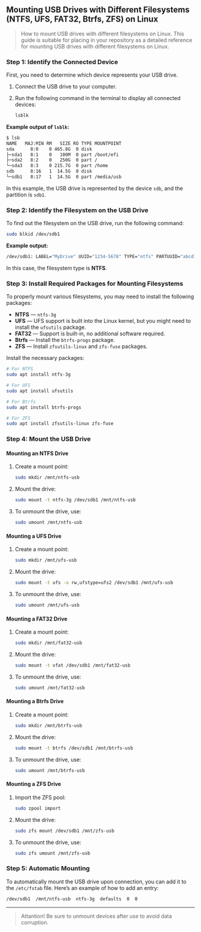 ## **Mounting USB Drives with Different Filesystems (NTFS, UFS, FAT32, Btrfs, ZFS) on Linux**


> How to mount USB drives with different filesystems on Linux.
> This guide is suitable for placing in your repository as a detailed reference for mounting USB drives with different filesystems on Linux.


### Step 1: Identify the Connected Device

First, you need to determine which device represents your USB drive.

1. Connect the USB drive to your computer.
2. Run the following command in the terminal to display all connected devices:

   ```bash
   lsblk
   ```

**Example output of `lsblk`:**

```bash
$ lsb
NAME   MAJ:MIN RM   SIZE RO TYPE MOUNTPOINT
sda      8:0    0 465.8G  0 disk 
├─sda1   8:1    0   100M  0 part /boot/efi
├─sda2   8:2    0   250G  0 part /
└─sda3   8:3    0 215.7G  0 part /home
sdb      8:16   1  14.5G  0 disk 
└─sdb1   8:17   1  14.5G  0 part /media/usb
```

In this example, the USB drive is represented by the device `sdb`, and the partition is `sdb1`.

### Step 2: Identify the Filesystem on the USB Drive

To find out the filesystem on the USB drive, run the following command:

```bash
sudo blkid /dev/sdb1
```

**Example output:**

```bash
/dev/sdb1: LABEL="MyDrive" UUID="1234-5678" TYPE="ntfs" PARTUUID="abcd1234"
```

In this case, the filesystem type is **NTFS**.

### Step 3: Install Required Packages for Mounting Filesystems

To properly mount various filesystems, you may need to install the following packages:

- **NTFS** — `ntfs-3g`
- **UFS** — UFS support is built into the Linux kernel, but you might need to install the `ufsutils` package.
- **FAT32** — Support is built-in, no additional software required.
- **Btrfs** — Install the `btrfs-progs` package.
- **ZFS** — Install `zfsutils-linux` and `zfs-fuse` packages.

Install the necessary packages:

```bash
# For NTFS
sudo apt install ntfs-3g

# For UFS
sudo apt install ufsutils

# For Btrfs
sudo apt install btrfs-progs

# For ZFS
sudo apt install zfsutils-linux zfs-fuse
```

### Step 4: Mount the USB Drive

#### **Mounting an NTFS Drive**

1. Create a mount point:

   ```bash
   sudo mkdir /mnt/ntfs-usb
   ```

2. Mount the drive:

   ```bash
   sudo mount -t ntfs-3g /dev/sdb1 /mnt/ntfs-usb
   ```

3. To unmount the drive, use:

   ```bash
   sudo umount /mnt/ntfs-usb
   ```

#### **Mounting a UFS Drive**

1. Create a mount point:

   ```bash
   sudo mkdir /mnt/ufs-usb
   ```

2. Mount the drive:

   ```bash
   sudo mount -t ufs -o rw,ufstype=ufs2 /dev/sdb1 /mnt/ufs-usb
   ```

3. To unmount the drive, use:

   ```bash
   sudo umount /mnt/ufs-usb
   ```

#### **Mounting a FAT32 Drive**

1. Create a mount point:

   ```bash
   sudo mkdir /mnt/fat32-usb
   ```

2. Mount the drive:

   ```bash
   sudo mount -t vfat /dev/sdb1 /mnt/fat32-usb
   ```

3. To unmount the drive, use:

   ```bash
   sudo umount /mnt/fat32-usb
   ```

#### **Mounting a Btrfs Drive**

1. Create a mount point:

   ```bash
   sudo mkdir /mnt/btrfs-usb
   ```

2. Mount the drive:

   ```bash
   sudo mount -t btrfs /dev/sdb1 /mnt/btrfs-usb
   ```

3. To unmount the drive, use:

   ```bash
   sudo umount /mnt/btrfs-usb
   ```

#### **Mounting a ZFS Drive**

1. Import the ZFS pool:

   ```bash
   sudo zpool import
   ```

2. Mount the drive:

   ```bash
   sudo zfs mount /dev/sdb1 /mnt/zfs-usb
   ```

3. To unmount the drive, use:

   ```bash
   sudo zfs umount /mnt/zfs-usb
   ```

### Step 5: Automatic Mounting

To automatically mount the USB drive upon connection, you can add it to the `/etc/fstab` file. Here’s an example of how to add an entry:

```bash
/dev/sdb1  /mnt/ntfs-usb  ntfs-3g  defaults  0  0
```

--- 

> Attantion!
> Be sure to unmount devices after use to avoid data corruption.
